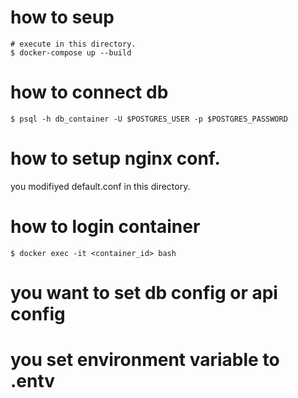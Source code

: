 # how to seup
```
# execute in this directory.
$ docker-compose up --build
```

# how to connect db
```
$ psql -h db_container -U $POSTGRES_USER -p $POSTGRES_PASSWORD
```

# how to setup nginx conf.
you modifiyed default.conf in this directory.

# how to login container
```
$ docker exec -it <container_id> bash
```

# you want to set db config or api config
# you set environment variable to .entv

